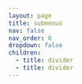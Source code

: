 ```yaml
---
layout: page
title: submenus
nav: false
nav_order: 8
dropdown: false
children:
  - title: divider
  - title: divider
---
```


